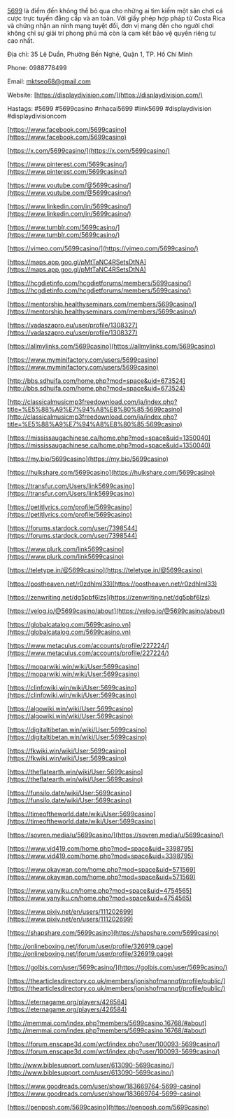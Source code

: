 [5699](https://displaydivision.com/) là điểm đến không thể bỏ qua cho những ai tìm kiếm một sân chơi cá cược trực tuyến đẳng cấp và an toàn. Với giấy phép hợp pháp từ Costa Rica và chứng nhận an ninh mạng tuyệt đối, đơn vị mang đến cho người chơi không chỉ sự giải trí phong phú mà còn là cam kết bảo vệ quyền riêng tư cao nhất.

Địa chỉ: 35 Lê Duẩn, Phường Bến Nghé, Quận 1, TP. Hồ Chí Minh

Phone: 0988778499

Email: mktseo68@gmail.com

Website: [https://displaydivision.com/](https://displaydivision.com/)

Hastags: #5699 #5699casino #nhacai5699 #link5699 #displaydivision #displaydivisioncom

[https://www.facebook.com/5699casino](https://www.facebook.com/5699casino)

[https://x.com/5699casino/](https://x.com/5699casino/)

[https://www.pinterest.com/5699casino/](https://www.pinterest.com/5699casino/)

[https://www.youtube.com/@5699casino/](https://www.youtube.com/@5699casino/)

[https://www.linkedin.com/in/5699casino/](https://www.linkedin.com/in/5699casino/)

[https://www.tumblr.com/5699casino/](https://www.tumblr.com/5699casino/)

[https://vimeo.com/5699casino/](https://vimeo.com/5699casino/)

[https://maps.app.goo.gl/pMtTaNC4RSetsDtNA](https://maps.app.goo.gl/pMtTaNC4RSetsDtNA)

[https://hcgdietinfo.com/hcgdietforums/members/5699casino/](https://hcgdietinfo.com/hcgdietforums/members/5699casino/)

[https://mentorship.healthyseminars.com/members/5699casino/](https://mentorship.healthyseminars.com/members/5699casino/)

[https://vadaszapro.eu/user/profile/1308327](https://vadaszapro.eu/user/profile/1308327)

[https://allmylinks.com/5699casino](https://allmylinks.com/5699casino)

[https://www.myminifactory.com/users/5699casino](https://www.myminifactory.com/users/5699casino)

[http://bbs.sdhuifa.com/home.php?mod=space&uid=673524](http://bbs.sdhuifa.com/home.php?mod=space&uid=673524)

[http://classicalmusicmp3freedownload.com/ja/index.php?title=%E5%88%A9%E7%94%A8%E8%80%85:5699casino](http://classicalmusicmp3freedownload.com/ja/index.php?title=%E5%88%A9%E7%94%A8%E8%80%85:5699casino)

[https://mississaugachinese.ca/home.php?mod=space&uid=1350040](https://mississaugachinese.ca/home.php?mod=space&uid=1350040)

[https://my.bio/5699casino](https://my.bio/5699casino)

[https://hulkshare.com/5699casino](https://hulkshare.com/5699casino)

[https://transfur.com/Users/link5699casino](https://transfur.com/Users/link5699casino)

[https://petitlyrics.com/profile/5699casino](https://petitlyrics.com/profile/5699casino)

[https://forums.stardock.com/user/7398544](https://forums.stardock.com/user/7398544)

[https://www.plurk.com/link5699casino](https://www.plurk.com/link5699casino)

[https://teletype.in/@5699casino](https://teletype.in/@5699casino)

[https://postheaven.net/r0zdhlml33](https://postheaven.net/r0zdhlml33)

[https://zenwriting.net/dg5pbf6lzs](https://zenwriting.net/dg5pbf6lzs)

[https://velog.io/@5699casino/about](https://velog.io/@5699casino/about)

[https://globalcatalog.com/5699casino.vn](https://globalcatalog.com/5699casino.vn)

[https://www.metaculus.com/accounts/profile/227224/](https://www.metaculus.com/accounts/profile/227224/)

[https://moparwiki.win/wiki/User:5699casino](https://moparwiki.win/wiki/User:5699casino)

[https://clinfowiki.win/wiki/User:5699casino](https://clinfowiki.win/wiki/User:5699casino)

[https://algowiki.win/wiki/User:5699casino](https://algowiki.win/wiki/User:5699casino)

[https://digitaltibetan.win/wiki/User:5699casino](https://digitaltibetan.win/wiki/User:5699casino)

[https://fkwiki.win/wiki/User:5699casino](https://fkwiki.win/wiki/User:5699casino)

[https://theflatearth.win/wiki/User:5699casino](https://theflatearth.win/wiki/User:5699casino)

[https://funsilo.date/wiki/User:5699casino](https://funsilo.date/wiki/User:5699casino)

[https://timeoftheworld.date/wiki/User:5699casino](https://timeoftheworld.date/wiki/User:5699casino)

[https://sovren.media/u/5699casino/](https://sovren.media/u/5699casino/)

[https://www.vid419.com/home.php?mod=space&uid=3398795](https://www.vid419.com/home.php?mod=space&uid=3398795)

[https://www.okaywan.com/home.php?mod=space&uid=571569](https://www.okaywan.com/home.php?mod=space&uid=571569)

[https://www.yanyiku.cn/home.php?mod=space&uid=4754565](https://www.yanyiku.cn/home.php?mod=space&uid=4754565)

[https://www.pixiv.net/en/users/111202699](https://www.pixiv.net/en/users/111202699)

[https://shapshare.com/5699casino](https://shapshare.com/5699casino)

[http://onlineboxing.net/jforum/user/profile/326919.page](http://onlineboxing.net/jforum/user/profile/326919.page)

[https://golbis.com/user/5699casino/](https://golbis.com/user/5699casino/)

[https://thearticlesdirectory.co.uk/members/jonishofmannqf/profile/public/](https://thearticlesdirectory.co.uk/members/jonishofmannqf/profile/public/)

[https://eternagame.org/players/426584](https://eternagame.org/players/426584)

[http://memmai.com/index.php?members/5699casino.16768/#about](http://memmai.com/index.php?members/5699casino.16768/#about)

[https://forum.enscape3d.com/wcf/index.php?user/100093-5699casino/](https://forum.enscape3d.com/wcf/index.php?user/100093-5699casino/)

[http://www.biblesupport.com/user/613090-5699casino/](http://www.biblesupport.com/user/613090-5699casino/)

[https://www.goodreads.com/user/show/183669764-5699-casino](https://www.goodreads.com/user/show/183669764-5699-casino)

[https://penposh.com/5699casino](https://penposh.com/5699casino)

